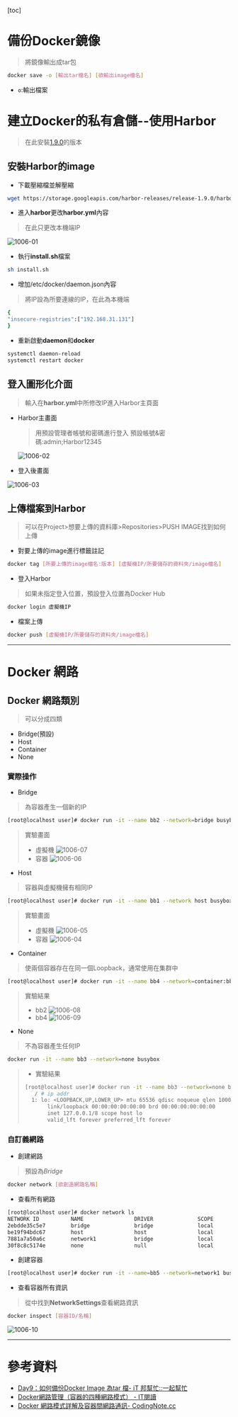 [toc]
# 備份Docker鏡像
> 將鏡像輸出成tar包
```sh
docker save -o [輸出tar檔名] [欲輸出image檔名]
```
* `o`:輸出檔案

# 建立Docker的私有倉儲--使用Harbor
>在此安裝[1.9.0](https://github.com/goharbor/harbor/releases/tag/v1.9.0)的版本

## 安裝Harbor的image

* 下載壓縮檔並解壓縮
```sh
wget https://storage.googleapis.com/harbor-releases/release-1.9.0/harbor-offline-installer-v1.9.0.tgz
```

* 進入**harbor**更改**harbor.yml**內容
>在此只更改本機端IP

![1006-01](./20201006/1006-01.png)

* 執行**install.sh**檔案

```sh
sh install.sh
```

* 增加/etc/docker/daemon.json內容
>將IP設為所要連線的IP，在此為本機端

```sh
{
"insecure-registries":["192.168.31.131"]
}
```

* 重新啟動**daemon**和**docker**

```sh
systemctl daemon-reload
systemctl restart docker
```

## 登入圖形化介面
>輸入在**harbor.yml**中所修改IP進入Harbor主頁面

* Harbor主畫面
    >用預設管理者帳號和密碼進行登入
    預設帳號&密碼:admin;Harbor12345

    ![1006-02](./20201006/1006-02.png)

* 登入後畫面

![1006-03](./20201006/1006-03.png)

## 上傳檔案到Harbor
> 可以在Project>想要上傳的資料庫>Repositories>PUSH IMAGE找到如何上傳

* 對要上傳的image進行標籤註記

```sh
docker tag [所要上傳的image檔名:版本] [虛擬機IP/所要儲存的資料夾/image檔名]
```

* 登入Harbor
> 如果未指定登入位置，預設登入位置為Docker Hub

```sh
docker login 虛擬機IP
```

* 檔案上傳
```sh
docker push [虛擬機IP/所要儲存的資料夾/image檔名]
```

---
# Docker 網路

## Docker 網路類別
>可以分成四類
* Bridge(預設)
* Host
* Container
* None

### 實際操作
* Bridge
> 為容器產生一個新的IP

```sh
[root@localhost user]# docker run -it --name bb2 --network=bridge busybox
```

> 實驗畫面
> * 虛擬機
![1006-07](./20201006/1006-07.png)
> * 容器
![1006-06](./20201006/1006-06.png)

* Host
> 容器與虛擬機擁有相同IP

```sh
[root@localhost user]# docker run -it --name bb1 --network host busybox
```

> 實驗畫面
> * 虛擬機
![1006-05](./20201006/1006-05.png)
> * 容器
![1006-04](./20201006/1006-04.png)

* Container
>使兩個容器存在在同一個Loopback，通常使用在集群中

```sh
[root@localhost user]# docker run -it --name bb4 --network=container:bb2 busybox
```

> 實驗結果
> * bb2
![1006-08](./20201006/1006-08.png)
> * bb4
![1006-09](./20201006/1006-09.png)

* None
> 不為容器產生任何IP
```sh
docker run -it --name bb3 --network=none busybox
```
> * 實驗結果
>
> ```sh
> [root@localhost user]# docker run -it --name bb3 --network=none busybox
>    / # ip addr
>   1: lo: <LOOPBACK,UP,LOWER_UP> mtu 65536 qdisc noqueue qlen 1000
>        link/loopback 00:00:00:00:00:00 brd 00:00:00:00:00:00
>        inet 127.0.0.1/8 scope host lo
>        valid_lft forever preferred_lft forever
>    ```

### 自訂義網路

* 創建網路
>預設為*Bridge*

```sh
docker network [欲創造網路名稱]
```

* 查看所有網路

```sh
[root@localhost user]# docker network ls
NETWORK ID          NAME                DRIVER              SCOPE
2ebdde35c5e7        bridge              bridge              local
be19f94bdc67        host                host                local
7881a7a50a6c        network1            bridge              local
30f8c8c5174e        none                null                local
```

* 創建容器

```sh
[root@localhost user]# docker run -it --name=bb5 --network=network1 busybox
```

* 查看容器所有資訊
>從中找到**NetworkSettings**查看網路資訊

```sh
docker inspect [容器ID/名稱]
```

![1006-10](./20201006/1006-10.png)


---
# 參考資料
* [Day9：如何備份Docker Image 為tar 檔- iT 邦幫忙::一起幫忙](https://ithelp.ithome.com.tw/articles/10191387)
* [Docker網路管理（容器的四種網路模式） - IT閱讀](https://www.itread01.com/content/1542573736.html)
* [Docker 網路模式詳解及容器間網路通訊- CodingNote.cc](https://codingnote.cc/zh-tw/p/189940/)
